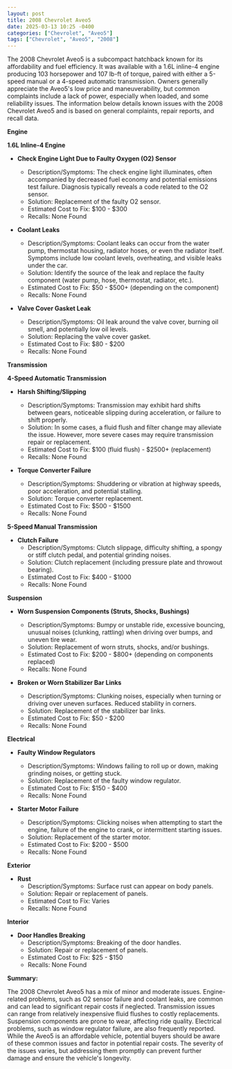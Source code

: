 ```yaml
---
layout: post
title: 2008 Chevrolet Aveo5
date: 2025-03-13 10:25 -0400
categories: ["Chevrolet", "Aveo5"]
tags: ["Chevrolet", "Aveo5", "2008"]
---
```

The 2008 Chevrolet Aveo5 is a subcompact hatchback known for its affordability and fuel efficiency. It was available with a 1.6L inline-4 engine producing 103 horsepower and 107 lb-ft of torque, paired with either a 5-speed manual or a 4-speed automatic transmission. Owners generally appreciate the Aveo5's low price and maneuverability, but common complaints include a lack of power, especially when loaded, and some reliability issues. The information below details known issues with the 2008 Chevrolet Aveo5 and is based on general complaints, repair reports, and recall data.

**Engine**

**1.6L Inline-4 Engine**

*   **Check Engine Light Due to Faulty Oxygen (O2) Sensor**
    *   Description/Symptoms: The check engine light illuminates, often accompanied by decreased fuel economy and potential emissions test failure. Diagnosis typically reveals a code related to the O2 sensor.
    *   Solution: Replacement of the faulty O2 sensor.
    *   Estimated Cost to Fix: $100 - $300
    *   Recalls: None Found

*   **Coolant Leaks**
    *   Description/Symptoms: Coolant leaks can occur from the water pump, thermostat housing, radiator hoses, or even the radiator itself. Symptoms include low coolant levels, overheating, and visible leaks under the car.
    *   Solution: Identify the source of the leak and replace the faulty component (water pump, hose, thermostat, radiator, etc.).
    *   Estimated Cost to Fix: $50 - $500+ (depending on the component)
    *   Recalls: None Found

*   **Valve Cover Gasket Leak**
    *   Description/Symptoms: Oil leak around the valve cover, burning oil smell, and potentially low oil levels.
    *   Solution: Replacing the valve cover gasket.
    *   Estimated Cost to Fix: $80 - $200
    *   Recalls: None Found

**Transmission**

**4-Speed Automatic Transmission**

*   **Harsh Shifting/Slipping**
    *   Description/Symptoms: Transmission may exhibit hard shifts between gears, noticeable slipping during acceleration, or failure to shift properly.
    *   Solution: In some cases, a fluid flush and filter change may alleviate the issue. However, more severe cases may require transmission repair or replacement.
    *   Estimated Cost to Fix: $100 (fluid flush) - $2500+ (replacement)
    *   Recalls: None Found

*   **Torque Converter Failure**
    *   Description/Symptoms: Shuddering or vibration at highway speeds, poor acceleration, and potential stalling.
    *   Solution: Torque converter replacement.
    *   Estimated Cost to Fix: $500 - $1500
    *   Recalls: None Found

**5-Speed Manual Transmission**

*   **Clutch Failure**
    *   Description/Symptoms: Clutch slippage, difficulty shifting, a spongy or stiff clutch pedal, and potential grinding noises.
    *   Solution: Clutch replacement (including pressure plate and throwout bearing).
    *   Estimated Cost to Fix: $400 - $1000
    *   Recalls: None Found

**Suspension**

*   **Worn Suspension Components (Struts, Shocks, Bushings)**
    *   Description/Symptoms: Bumpy or unstable ride, excessive bouncing, unusual noises (clunking, rattling) when driving over bumps, and uneven tire wear.
    *   Solution: Replacement of worn struts, shocks, and/or bushings.
    *   Estimated Cost to Fix: $200 - $800+ (depending on components replaced)
    *   Recalls: None Found

*   **Broken or Worn Stabilizer Bar Links**
    *   Description/Symptoms: Clunking noises, especially when turning or driving over uneven surfaces. Reduced stability in corners.
    *   Solution: Replacement of the stabilizer bar links.
    *   Estimated Cost to Fix: $50 - $200
    *   Recalls: None Found

**Electrical**

*   **Faulty Window Regulators**
    *   Description/Symptoms: Windows failing to roll up or down, making grinding noises, or getting stuck.
    *   Solution: Replacement of the faulty window regulator.
    *   Estimated Cost to Fix: $150 - $400
    *   Recalls: None Found

*   **Starter Motor Failure**
    *   Description/Symptoms: Clicking noises when attempting to start the engine, failure of the engine to crank, or intermittent starting issues.
    *   Solution: Replacement of the starter motor.
    *   Estimated Cost to Fix: $200 - $500
    *   Recalls: None Found

**Exterior**

*   **Rust**
    *   Description/Symptoms: Surface rust can appear on body panels.
    *   Solution: Repair or replacement of panels.
    *   Estimated Cost to Fix: Varies
    *   Recalls: None Found

**Interior**

*   **Door Handles Breaking**
    *   Description/Symptoms: Breaking of the door handles.
    *   Solution: Repair or replacement of panels.
    *   Estimated Cost to Fix: $25 - $150
    *   Recalls: None Found

**Summary:**

The 2008 Chevrolet Aveo5 has a mix of minor and moderate issues. Engine-related problems, such as O2 sensor failure and coolant leaks, are common and can lead to significant repair costs if neglected. Transmission issues can range from relatively inexpensive fluid flushes to costly replacements. Suspension components are prone to wear, affecting ride quality. Electrical problems, such as window regulator failure, are also frequently reported. While the Aveo5 is an affordable vehicle, potential buyers should be aware of these common issues and factor in potential repair costs. The severity of the issues varies, but addressing them promptly can prevent further damage and ensure the vehicle's longevity.

